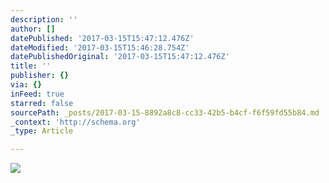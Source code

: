 ```yaml
---
description: ''
author: []
datePublished: '2017-03-15T15:47:12.476Z'
dateModified: '2017-03-15T15:46:28.754Z'
datePublishedOriginal: '2017-03-15T15:47:12.476Z'
title: ''
publisher: {}
via: {}
inFeed: true
starred: false
sourcePath: _posts/2017-03-15-8892a8c8-cc33-42b5-b4cf-f6f59fd55b84.md
_context: 'http://schema.org'
_type: Article

---
```

![](https://the-grid-user-content.s3-us-west-2.amazonaws.com/b5c9c68e-9d9a-4638-9b74-6c6bf10c3562.jpg)